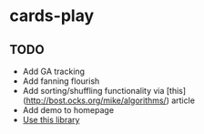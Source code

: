 cards-play
==========

TODO
----

* Add GA tracking
* Add fanning flourish
* Add sorting/shuffling functionality via [this] (http://bost.ocks.org/mike/algorithms/) article
* Add demo to homepage
* [Use this library](https://github.com/selfthinker/CSS-Playing-Cards)
